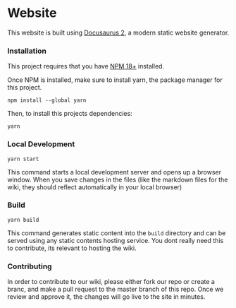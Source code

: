 # Website

This website is built using [Docusaurus 2](https://docusaurus.io/), a modern static website generator.

### Installation
This project requires that you  have [NPM 18+](https://nodejs.org/en/blog/release/v18.12.0) installed.

Once NPM is installed, make sure to install yarn, the package manager for this project.
```
npm install --global yarn
```
Then, to install this projects dependencies:
```
yarn
```

### Local Development
```
yarn start
```

This command starts a local development server and opens up a browser window. When you save changes in the files (like the markdown files for the wiki, they should reflect automatically in your local browser)

### Build

```
yarn build
```
This command generates static content into the `build` directory and can be served using any static contents hosting service. You dont really need this to contribute, its relevant to hosting the wiki.

### Contributing

In order to contribute to our wiki, please either fork our repo or create a branc, and make a pull request to the master branch of this repo. Once we review and approve it, the changes will go live to the site in minutes.